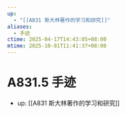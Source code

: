 ```yaml
---
up:
  - "[[A831 斯大林著作的学习和研究]]"
aliases:
  - 手迹
ctime: 2025-04-17T14:43:05+08:00
mtime: 2025-10-01T11:41:37+08:00
---
```


# A831.5 手迹

- up: [[A831 斯大林著作的学习和研究]]

